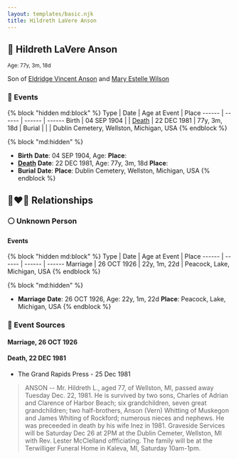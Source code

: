```yaml
---
layout: templates/basic.njk
title: Hildreth LaVere Anson
---
```

## 🔵 Hildreth LaVere Anson
<small>Age: 77y, 3m, 18d</small>

Son of [Eldridge Vincent Anson](/people/2/29601540) and [Mary Estelle Wilson](/people/4/46787428)

### 📆 Events

{% block "hidden md:block" %}
Type | Date | Age at Event | Place
------ | ------ | ------ | ------
Birth | 04 SEP 1904 |  |
[Death](#event-event-3) | 22 DEC 1981 | 77y, 3m, 18d |
Burial |  |  | Dublin Cemetery, Wellston, Michigan, USA
{% endblock %}

{% block "md:hidden" %}
- **Birth**
**Date**: 04 SEP 1904, Age:
**Place**:
- **[Death](#event-event-3)**
**Date**: 22 DEC 1981, Age: 77y, 3m, 18d
**Place**:
- **Burial**
**Date**:
**Place**: Dublin Cemetery, Wellston, Michigan, USA
{% endblock %}

## 👩‍❤️‍👨 Relationships

### ⚪ Unknown Person

#### Events

{% block "hidden md:block" %}
Type | Date | Age at Event | Place
------ | ------ | ------ | ------
Marriage | 26 OCT 1926 | 22y, 1m, 22d | Peacock, Lake, Michigan, USA
{% endblock %}

{% block "md:hidden" %}
- **Marriage**
**Date**: 26 OCT 1926, Age: 22y, 1m, 22d
**Place**: Peacock, Lake, Michigan, USA
{% endblock %}

### 📰 Event Sources

#### <a id="event-family-0-event-0"></a> Marriage, 26 OCT 1926

#### <a id="event-event-3"></a> Death, 22 DEC 1981
* The Grand Rapids Press  - 25 Dec 1981
>   
  > ANSON -- Mr. Hildreth L., aged 77, of Wellston, MI, passed away Tuesday Dec. 22, 1981. He is survived by two sons, Charles of Adrian and Clarence of Harbor Beach; six grandchildren, seven great grandchildren; two half-brothers, Anson (Vern) Whitting of Muskegon and James Whiting of Rockford; numerous nieces and nephews. He was preceeded in death by his wife Inez in 1981. Graveside Services will be Saturday Dec 26 at 2PM at the Dublin Cemeter, Wellston, MI with Rev. Lester McClelland offficiating. The family will be at the Terwilliger Funeral Home in Kaleva, MI, Saturday 10am-1pm.
